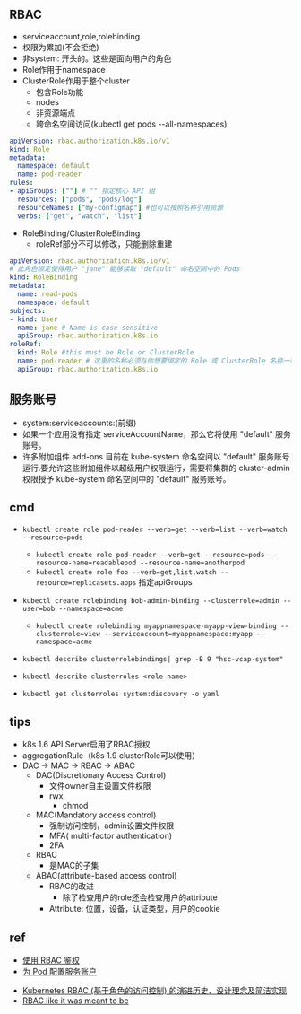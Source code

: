 
## RBAC
+ serviceaccount,role,rolebinding
+ 权限为累加(不会拒绝)
+ 非system: 开头的。这些是面向用户的角色
+ Role作用于namespace
+ ClusterRole作用于整个cluster
    + 包含Role功能
    + nodes
    + 非资源端点
    + 跨命名空间访问(kubectl get pods --all-namespaces)
```yaml
apiVersion: rbac.authorization.k8s.io/v1
kind: Role
metadata:
  namespace: default
  name: pod-reader
rules:
- apiGroups: [""] # "" 指定核心 API 组
  resources: ["pods", "pods/log"]
  resourceNames: ["my-configmap"] #也可以按照名称引用资源
  verbs: ["get", "watch", "list"]
```

+ RoleBinding/ClusterRoleBinding
    + roleRef部分不可以修改，只能删除重建
```yaml
apiVersion: rbac.authorization.k8s.io/v1
# 此角色绑定使得用户 "jane" 能够读取 "default" 命名空间中的 Pods
kind: RoleBinding
metadata:
  name: read-pods
  namespace: default
subjects:
- kind: User
  name: jane # Name is case sensitive
  apiGroup: rbac.authorization.k8s.io
roleRef:
  kind: Role #this must be Role or ClusterRole
  name: pod-reader # 这里的名称必须与你想要绑定的 Role 或 ClusterRole 名称一致
  apiGroup: rbac.authorization.k8s.io
```


## 服务账号
+ system:serviceaccounts:(前缀)
+ 如果一个应用没有指定 serviceAccountName，那么它将使用 "default" 服务账号。
+ 许多附加组件 add-ons 目前在 kube-system 命名空间以 "default" 服务账号运行.要允许这些附加组件以超级用户权限运行，需要将集群的 cluster-admin 权限授予 kube-system 命名空间中的 "default" 服务账号。

## cmd

+ `kubectl create role pod-reader --verb=get --verb=list --verb=watch --resource=pods`
    + `kubectl create role pod-reader --verb=get --resource=pods --resource-name=readablepod --resource-name=anotherpod`
    + `kubectl create role foo --verb=get,list,watch --resource=replicasets.apps` 指定apiGroups

+ `kubectl create rolebinding bob-admin-binding --clusterrole=admin --user=bob --namespace=acme`
    + `kubectl create rolebinding myappnamespace-myapp-view-binding --clusterrole=view --serviceaccount=myappnamespace:myapp --namespace=acme`


+ `kubectl describe clusterrolebindings| grep -B 9 "hsc-vcap-system"`
+ `kubectl describe clusterroles <role name>`
+ `kubectl get clusterroles system:discovery -o yaml`

## tips
+ k8s 1.6 API Server启用了RBAC授权
+ aggregationRule（k8s 1.9 clusterRole可以使用）
+ DAC -> MAC -> RBAC -> ABAC
  + DAC(Discretionary Access Control) 
    + 文件owner自主设置文件权限
    + rwx
      + chmod
  + MAC(Mandatory access control)
    + 强制访问控制，admin设置文件权限
    + MFA( multi-factor authentication)
    + 2FA
  + RBAC
    + 是MAC的子集
  + ABAC(attribute-based access control)
    + RBAC的改进
      + 除了检查用户的role还会检查用户的attribute
    + Attribute: 位置，设备，认证类型，用户的cookie

## ref
+ [使用 RBAC 鉴权](https://kubernetes.io/zh/docs/reference/access-authn-authz/rbac/)
+ [为 Pod 配置服务账户](https://kubernetes.io/zh/docs/tasks/configure-pod-container/configure-service-account/)
<!-- detail -->
+ [Kubernetes RBAC (基于角色的访问控制) 的演进历史、设计理念及简洁实现](https://zhuanlan.zhihu.com/p/485779426)
+ [RBAC like it was meant to be](https://tailscale.com/blog/rbac-like-it-was-meant-to-be/)